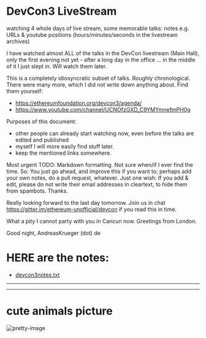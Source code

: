 # DevCon3 LiveStream
watching 4 whole days of live stream, some memorable talks: notes e.g. URLs &amp; youtube positions (hours/minutes/seconds in the livestream archives)

I have watched almost ALL of the talks in the DevCon livestream (Main Hall), only the first evening not yet - after a long day in the office ... in the middle of it I just slept in. Will watch them later.

This is a completely idiosyncratic subset of talks. Roughly chronological. There were many more, which I did not write down anything about. Find them yourself:
 
* https://ethereumfoundation.org/devcon3/agenda/
* https://www.youtube.com/channel/UCNOfzGXD_C9YMYmnefmPH0g

Purposes of this document:
* other people can already start watching now, even before the talks are edited and published
* myself I will more easily find stuff later.
* keep the mentioned links somewhere. 

Most urgent TODO: Markdown formatting. Not sure when/if I ever find the time. So: You just go ahead, and improve this if you want to; perhaps add your own notes, do a pull request, whatever. Just one wish: If you add & edit, please do not write their email addresses in cleartext, to hide them from spambots. Thanks.

Really looking forward to the last day tomorrow. Join us in chat https://gitter.im/ethereum-unofficial/devcon if you read this in time.

What a pity I cannot party with you in Cancun now. Greetings from London.

Good night, 
              AndreasKrueger (dot) de


# HERE are the notes:

* [devcon3notes.txt](devcon3notes.txt)

---

---

# cute animals picture
![pretty-image](https://cdn-images-1.medium.com/max/800/1*NQxoq_KeE7LShIicIfLWHw.jpeg)
